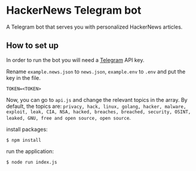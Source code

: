 # HackerNews Telegram bot

A Telegram bot that serves you with personalized HackerNews articles.

## How to set up

In order to run the bot you will need a [Telegram](https://core.telegram.org/api) API key.

Rename `example.news.json` to `news.json`, `example.env` to `.env` and put the key in the file.
```env
TOKEN=<TOKEN>
```
Now, you can go to `api.js` and change the relevant topics in the array. By default, the topics are: `privacy, hack, linux, golang, hacker, malware, exploit, leak, CIA, NSA, hacked, breaches, breached, security, OSINT, leaked, GNU, free and open source, open source`.

install packages:
```
$ npm install
```
run the application:
```
$ node run index.js
```
